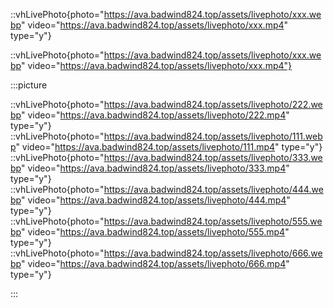 <!-- 纵向图片 -->
::vhLivePhoto{photo="https://ava.badwind824.top/assets/livephoto/xxx.webp" video="https://ava.badwind824.top/assets/livephoto/xxx.mp4" type="y"}

<!-- 横向图片 -->
::vhLivePhoto{photo="https://ava.badwind824.top/assets/livephoto/xxx.webp" video="https://ava.badwind824.top/assets/livephoto/xxx.mp4"}

:::picture

::vhLivePhoto{photo="https://ava.badwind824.top/assets/livephoto/222.webp" video="https://ava.badwind824.top/assets/livephoto/222.mp4" type="y"}
::vhLivePhoto{photo="https://ava.badwind824.top/assets/livephoto/111.webp" video="https://ava.badwind824.top/assets/livephoto/111.mp4" type="y"}
::vhLivePhoto{photo="https://ava.badwind824.top/assets/livephoto/333.webp" video="https://ava.badwind824.top/assets/livephoto/333.mp4" type="y"}
::vhLivePhoto{photo="https://ava.badwind824.top/assets/livephoto/444.webp" video="https://ava.badwind824.top/assets/livephoto/444.mp4" type="y"}
::vhLivePhoto{photo="https://ava.badwind824.top/assets/livephoto/555.webp" video="https://ava.badwind824.top/assets/livephoto/555.mp4" type="y"}
::vhLivePhoto{photo="https://ava.badwind824.top/assets/livephoto/666.webp" video="https://ava.badwind824.top/assets/livephoto/666.mp4" type="y"}

:::